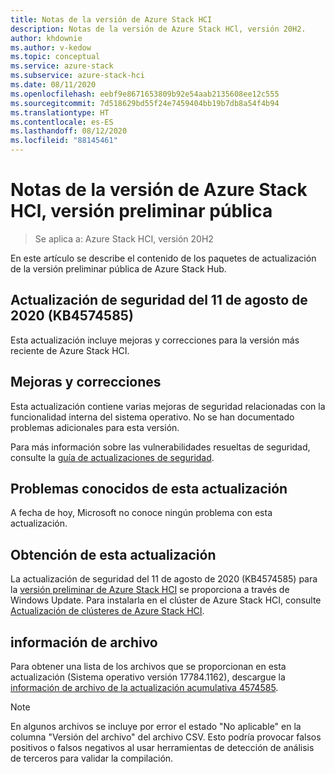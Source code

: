 ```yaml
---
title: Notas de la versión de Azure Stack HCI
description: Notas de la versión de Azure Stack HCl, versión 20H2.
author: khdownie
ms.author: v-kedow
ms.topic: conceptual
ms.service: azure-stack
ms.subservice: azure-stack-hci
ms.date: 08/11/2020
ms.openlocfilehash: eebf9e8671653809b92e54aab2135608ee12c555
ms.sourcegitcommit: 7d518629bd55f24e7459404bb19b7db8a54f4b94
ms.translationtype: HT
ms.contentlocale: es-ES
ms.lasthandoff: 08/12/2020
ms.locfileid: "88145461"
---
```

# <a name="release-notes-for-azure-stack-hci-public-preview"></a>Notas de la versión de Azure Stack HCl, versión preliminar pública

> Se aplica a: Azure Stack HCI, versión 20H2

En este artículo se describe el contenido de los paquetes de actualización de la versión preliminar pública de Azure Stack Hub.

## <a name="august-11-2020-security-update-kb4574585"></a>Actualización de seguridad del 11 de agosto de 2020 (KB4574585)

Esta actualización incluye mejoras y correcciones para la versión más reciente de Azure Stack HCI.

## <a name="improvements-and-fixes"></a>Mejoras y correcciones
Esta actualización contiene varias mejoras de seguridad relacionadas con la funcionalidad interna del sistema operativo. No se han documentado problemas adicionales para esta versión.

Para más información sobre las vulnerabilidades resueltas de seguridad, consulte la [guía de actualizaciones de seguridad](https://portal.msrc.microsoft.com/security-guidance).

## <a name="known-issues-in-this-update"></a>Problemas conocidos de esta actualización
A fecha de hoy, Microsoft no conoce ningún problema con esta actualización.

## <a name="how-to-get-this-update"></a>Obtención de esta actualización
La actualización de seguridad del 11 de agosto de 2020 (KB4574585) para la [versión preliminar de Azure Stack HCI](https://azure.microsoft.com/products/azure-stack/hci/hci-download/) se proporciona a través de Windows Update. Para instalarla en el clúster de Azure Stack HCI, consulte [Actualización de clústeres de Azure Stack HCI](manage/update-cluster.md).

## <a name="file-information"></a>información de archivo
Para obtener una lista de los archivos que se proporcionan en esta actualización (Sistema operativo versión 17784.1162), descargue la [información de archivo de la actualización acumulativa 4574585](https://download.microsoft.com/download/7/f/4/7f451def-76c5-4cc0-9929-0c5efeb27d2f/4574585.csv).

   > [!NOTE]
   > En algunos archivos se incluye por error el estado "No aplicable" en la columna "Versión del archivo" del archivo CSV. Esto podría provocar falsos positivos o falsos negativos al usar herramientas de detección de análisis de terceros para validar la compilación.
